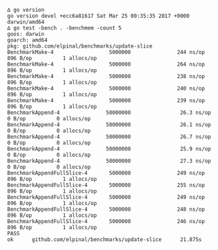     ∆ go version
    go version devel +ecc6a81617 Sat Mar 25 00:35:35 2017 +0000 darwin/amd64
    ∆ go test -bench . -benchmem -count 5
    goos: darwin
    goarch: amd64
    pkg: github.com/elpinal/benchmarks/update-slice
    BenchmarkMake-4                  5000000               244 ns/op             896 B/op          1 allocs/op
    BenchmarkMake-4                  5000000               264 ns/op             896 B/op          1 allocs/op
    BenchmarkMake-4                  5000000               238 ns/op             896 B/op          1 allocs/op
    BenchmarkMake-4                  5000000               240 ns/op             896 B/op          1 allocs/op
    BenchmarkMake-4                  5000000               239 ns/op             896 B/op          1 allocs/op
    BenchmarkAppend-4               50000000                26.3 ns/op             0 B/op          0 allocs/op
    BenchmarkAppend-4               50000000                26.1 ns/op             0 B/op          0 allocs/op
    BenchmarkAppend-4               50000000                26.7 ns/op             0 B/op          0 allocs/op
    BenchmarkAppend-4               50000000                25.9 ns/op             0 B/op          0 allocs/op
    BenchmarkAppend-4               50000000                27.3 ns/op             0 B/op          0 allocs/op
    BenchmarkAppendFullSlice-4       5000000               249 ns/op             896 B/op          1 allocs/op
    BenchmarkAppendFullSlice-4       5000000               255 ns/op             896 B/op          1 allocs/op
    BenchmarkAppendFullSlice-4       5000000               249 ns/op             896 B/op          1 allocs/op
    BenchmarkAppendFullSlice-4       5000000               248 ns/op             896 B/op          1 allocs/op
    BenchmarkAppendFullSlice-4       5000000               246 ns/op             896 B/op          1 allocs/op
    PASS
    ok      github.com/elpinal/benchmarks/update-slice      21.875s
